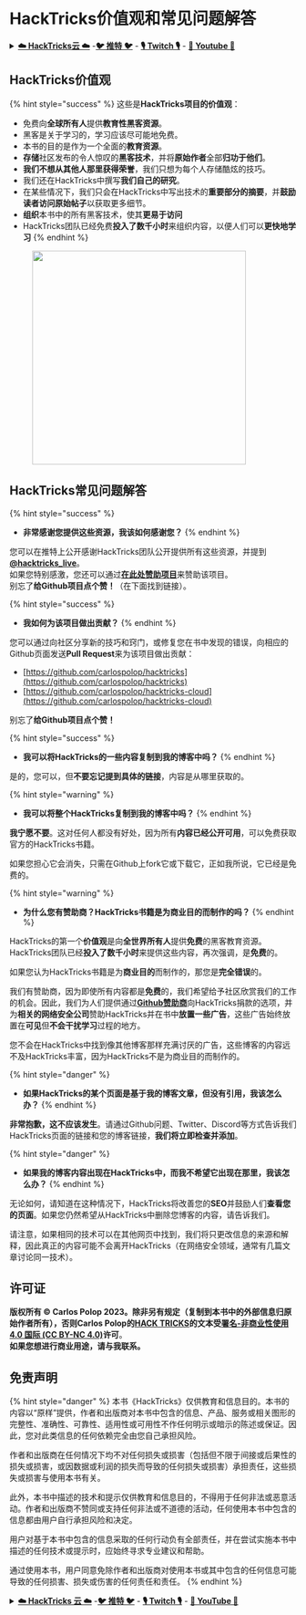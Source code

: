 # HackTricks价值观和常见问题解答

<details>

<summary><a href="https://cloud.hacktricks.xyz/pentesting-cloud/pentesting-cloud-methodology"><strong>☁️ HackTricks云 ☁️</strong></a> -<a href="https://twitter.com/hacktricks_live"><strong>🐦 推特 🐦</strong></a> - <a href="https://www.twitch.tv/hacktricks_live/schedule"><strong>🎙️ Twitch 🎙️</strong></a> - <a href="https://www.youtube.com/@hacktricks_LIVE"><strong>🎥 Youtube 🎥</strong></a></summary>

* 你在一家**网络安全公司**工作吗？你想在HackTricks中看到你的**公司广告**吗？或者你想获得**PEASS的最新版本或下载HackTricks的PDF**吗？请查看[**订阅计划**](https://github.com/sponsors/carlospolop)！
* 发现我们的独家[**NFTs**](https://opensea.io/collection/the-peass-family)收藏品[**The PEASS Family**](https://opensea.io/collection/the-peass-family)
* 获得[**官方PEASS和HackTricks周边产品**](https://peass.creator-spring.com)
* **加入**[**💬**](https://emojipedia.org/speech-balloon/) [**Discord群组**](https://discord.gg/hRep4RUj7f)或[**电报群组**](https://t.me/peass)，或者**关注**我在**Twitter**上的[**🐦**](https://github.com/carlospolop/hacktricks/tree/7af18b62b3bdc423e11444677a6a73d4043511e9/\[https:/emojipedia.org/bird/README.md)[**@carlospolopm**](https://twitter.com/hacktricks\_live)**。**
* **通过向**[**hacktricks repo**](https://github.com/carlospolop/hacktricks) **和**[**hacktricks-cloud repo**](https://github.com/carlospolop/hacktricks-cloud) **提交PR来分享你的黑客技巧**。

</details>

## HackTricks价值观

{% hint style="success" %}
这些是**HackTricks项目的价值观**：

* 免费向**全球所有人**提供**教育性黑客资源**。
* 黑客是关于学习的，学习应该尽可能地免费。
* 本书的目的是作为一个全面的**教育资源**。
* **存储**社区发布的令人惊叹的**黑客技术**，并将**原始作者**全部**归功于他们**。
* **我们不想从其他人那里获得荣誉**，我们只想为每个人存储酷炫的技巧。
* 我们还在HackTricks中撰写**我们自己的研究**。
* 在某些情况下，我们只会在HackTricks中写出技术的**重要部分的摘要**，并**鼓励读者访问原始帖子**以获取更多细节。
* **组织**本书中的所有黑客技术，使其**更易于访问**
* HackTricks团队已经免费**投入了数千小时**来组织内容，以便人们可以**更快地学习**
{% endhint %}

<figure><img src="../.gitbook/assets/hack tricks gif.gif" alt="" width="375"><figcaption></figcaption></figure>

## HackTricks常见问题解答

{% hint style="success" %}
* **非常感谢您提供这些资源，我该如何感谢您？**
{% endhint %}

您可以在推特上公开感谢HackTricks团队公开提供所有这些资源，并提到[**@hacktricks\_live**](https://twitter.com/hacktricks\_live)。\
如果您特别感激，您还可以通过[**在此处赞助项目**](https://github.com/sponsors/carlospolop)来赞助该项目。\
别忘了**给Github项目点个赞！**（在下面找到链接）。

{% hint style="success" %}
* **我如何为该项目做出贡献？**
{% endhint %}

您可以通过向社区分享新的技巧和窍门，或修复您在书中发现的错误，向相应的Github页面发送**Pull Request**来为该项目做出贡献：&#x20;

* [https://github.com/carlospolop/hacktricks](https://github.com/carlospolop/hacktricks)
* [https://github.com/carlospolop/hacktricks-cloud](https://github.com/carlospolop/hacktricks-cloud)

别忘了**给Github项目点个赞！**

{% hint style="success" %}
* **我可以将HackTricks的一些内容复制到我的博客中吗？**
{% endhint %}

是的，您可以，但**不要忘记提到具体的链接**，内容是从哪里获取的。

{% hint style="warning" %}
* **我可以将整个HackTricks复制到我的博客中吗？**
{% endhint %}

**我宁愿不要**。这对任何人都没有好处，因为所有**内容已经公开可用**，可以免费获取官方的HackTricks书籍。

如果您担心它会消失，只需在Github上fork它或下载它，正如我所说，它已经是免费的。

{% hint style="warning" %}
* **为什么您有赞助商？HackTricks书籍是为商业目的而制作的吗？**
{% endhint %}

HackTricks的第一个**价值观**是向**全世界所有人**提供**免费**的黑客教育资源。HackTricks团队已经**投入了数千小时**来提供这些内容，再次强调，是**免费**的。

如果您认为HackTricks书籍是为**商业目的**而制作的，那您是**完全错误**的。

我们有赞助商，因为即使所有内容都是**免费**的，我们希望给予社区欣赏我们的工作的机会。因此，我们为人们提供通过[**Github赞助商**](https://github.com/sponsors/carlospolop)向HackTricks捐款的选项，并为**相关的网络安全公司**赞助HackTricks并在书中**放置一些广告**，这些广告始终放置在**可见**但**不会干扰学习**过程的地方。

您不会在HackTricks中找到像其他博客那样充满讨厌的广告，这些博客的内容远不及HackTricks丰富，因为HackTricks不是为商业目的而制作的。

{% hint style="danger" %}
* **如果HackTricks的某个页面是基于我的博客文章，但没有引用，我该怎么办？**
{% endhint %}

**非常抱歉，这不应该发生**。请通过Github问题、Twitter、Discord等方式告诉我们HackTricks页面的链接和您的博客链接，**我们将立即检查并添加**。

{% hint style="danger" %}
* **如果我的博客内容出现在HackTricks中，而我不希望它出现在那里，我该怎么办？**
{% endhint %}

无论如何，请知道在这种情况下，HackTricks将改善您的**SEO**并鼓励人们**查看您的页面**。如果您仍然希望从HackTricks中删除您博客的内容，请告诉我们。

请注意，如果相同的技术可以在其他网页中找到，我们将只更改信息的来源和解释，因此真正的内容可能不会离开HackTricks（在网络安全领域，通常有几篇文章讨论同一技术）。
## 许可证

**版权所有 © Carlos Polop 2023。除非另有规定（复制到本书中的外部信息归原始作者所有），否则Carlos Polop的**[**HACK TRICKS**](https://github.com/carlospolop/hacktricks)**的文本受**[**署名-非商业性使用 4.0 国际 (CC BY-NC 4.0)**](https://creativecommons.org/licenses/by-nc/4.0/)**许可**。\
**如果您想进行商业用途，请与我联系。**

## **免责声明**

{% hint style="danger" %}
本书《HackTricks》仅供教育和信息目的。本书的内容以“原样”提供，作者和出版商对本书中包含的信息、产品、服务或相关图形的完整性、准确性、可靠性、适用性或可用性不作任何明示或暗示的陈述或保证。因此，您对此类信息的任何依赖完全由您自己承担风险。

作者和出版商在任何情况下均不对任何损失或损害（包括但不限于间接或后果性的损失或损害，或因数据或利润的损失而导致的任何损失或损害）承担责任，这些损失或损害与使用本书有关。

此外，本书中描述的技术和提示仅供教育和信息目的，不得用于任何非法或恶意活动。作者和出版商不赞同或支持任何非法或不道德的活动，任何使用本书中包含的信息都由用户自行承担风险和决定。

用户对基于本书中包含的信息采取的任何行动负有全部责任，并在尝试实施本书中描述的任何技术或提示时，应始终寻求专业建议和帮助。

通过使用本书，用户同意免除作者和出版商对使用本书或其中包含的任何信息可能导致的任何损害、损失或伤害的任何责任和责任。
{% endhint %}

<details>

<summary><a href="https://cloud.hacktricks.xyz/pentesting-cloud/pentesting-cloud-methodology"><strong>☁️ HackTricks 云 ☁️</strong></a> -<a href="https://twitter.com/hacktricks_live"><strong>🐦 推特 🐦</strong></a> - <a href="https://www.twitch.tv/hacktricks_live/schedule"><strong>🎙️ Twitch 🎙️</strong></a> - <a href="https://www.youtube.com/@hacktricks_LIVE"><strong>🎥 YouTube 🎥</strong></a></summary>

* 您在**网络安全公司**工作吗？您想在HackTricks中看到您的**公司广告**吗？或者您想获得**PEASS的最新版本或下载HackTricks的PDF**吗？请查看[**订阅计划**](https://github.com/sponsors/carlospolop)！
* 发现我们的独家[**NFTs**](https://opensea.io/collection/the-peass-family)收藏品[**The PEASS Family**](https://opensea.io/collection/the-peass-family)
* 获取[**官方PEASS和HackTricks周边产品**](https://peass.creator-spring.com)
* **加入**[**💬**](https://emojipedia.org/speech-balloon/) [**Discord 群组**](https://discord.gg/hRep4RUj7f) 或 [**Telegram 群组**](https://t.me/peass)，或在**Twitter**上**关注**我[**🐦**](https://github.com/carlospolop/hacktricks/tree/7af18b62b3bdc423e11444677a6a73d4043511e9/\[https:/emojipedia.org/bird/README.md)[**@carlospolopm**](https://twitter.com/hacktricks\_live)**。**
* **通过向**[**hacktricks repo**](https://github.com/carlospolop/hacktricks) **和**[**hacktricks-cloud repo**](https://github.com/carlospolop/hacktricks-cloud) **提交PR来分享您的黑客技巧。**

</details>
